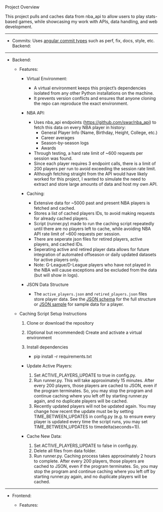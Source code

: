 Project Overview

This project pulls and caches data from nba_api to allow users to play stats-based games, while showcasing my work with APIs, data handling, and web development.

---

- Commits: Uses [angular commit types](https://github.com/angular/angular/blob/22b96b9/CONTRIBUTING.md#type) such as perf, fix, docs, style, etc.
Backend:

---

- Backend:

    - Features:

        - Virtual Environment:

            - A virtual environment keeps this project’s dependencies isolated from any other Python installations on the machine.
            - It prevents version conflicts and ensures that anyone cloning the repo can reproduce the exact environment.

        - NBA API:

            - Uses nba_api endpoints (https://github.com/swar/nba_api) to fetch this data on every NBA player in history:
                - General Player Info (Name, Birthday, Height, College, etc.)
                - Career averages
                - Season-by-season logs
                - Awards
            - Through testing, a hard rate limit of ~600 requests per session was found.
            - Since each player requires 3 endpoint calls, there is a limit of 200 players per run to avoid exceeding the session rate limit.
            - Although fetching straight from the API would have likely worked for this project, I wanted to simulate the need to extract and store large amounts of data and host my own API.

        - Caching:

            - Extensive data for ~5000 past and present NBA players is fetched and cached.
            - Stores a list of cached players IDs, to avoid making requests for already cached players.
            - Script (runner.py) made to run the caching script repeatedly until there are no players left to cache, while avoiding NBA API rate limit of ~600 requests per session.
            - There are seperate json files for retired players, active players, and cached IDs. 
            - Seperating active and retired player data allows for future integration of automated offseason or daily updated datasets for active players only.
            - Note: G-League/D-League players who have not played in the NBA will cause exceptions and be excluded from the data (but will show in logs).

        - JSON Data Structure

            - The `active_players.json` and `retired_players.json` files store player data. See the [JSON schema](/docs/players_schema.md) for the full structure or [JSON sample](/docs/sample_player.json) for sample data for a player.



    - Caching Script Setup Instructions

        1. Clone or download the repository 

        2. (Optional but recommended) Create and activate a virtual environment 

        3. Install dependencies
            - pip install -r requirements.txt

        - Update Active Players:

            1. Set ACTIVE_PLAYERS_UPDATE to true in config.py.
            2. Run runner.py. This will take approximately 15 minutes. After every 200 players, those players are cached to JSON, even if the program terminates. So, you may stop the program and continue caching where you left off by starting runner.py again, and no duplicate players will be cached.
            3. Recently updated players will not be updated again. You may change how recent the update must be by setting TIME_BETWEEN_UPDATES in config.py (e.g. to ensure every player is updated every time the script runs, you may set TIME_BETWEEN_UPDATES to timedelta(seconds=1)).

        - Cache New Data:

            1. Set ACTIVE_PLAYERS_UPDATE to false in config.py.
            2. Delete all files from data folder. 
            3. Run runner.py. Caching process takes approximately 2 hours to complete. After every 200 players, those players are cached to JSON, even if the program terminates. So, you may stop the program and continue caching where you left off by starting runner.py again, and no duplicate players will be cached.

---

- Frontend: 

    - Features:
